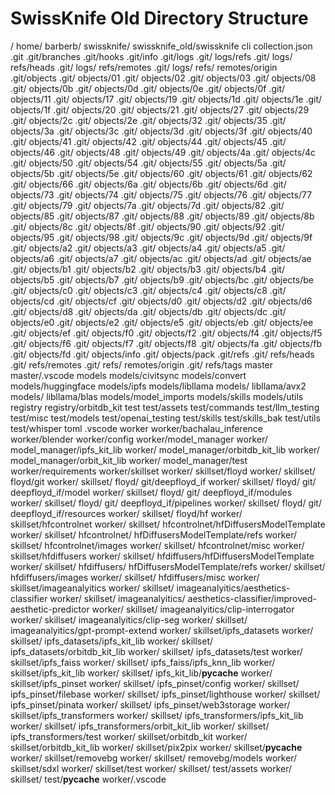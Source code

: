 # SwissKnife Old Directory Structure
   / home/ barberb/ swissknife/ swissknife_old/swissknife
  cli
  collection.json
  .git
   .git/branches
   .git/hooks
   .git/info
   .git/logs
   .git/ logs/refs
   .git/ logs/ refs/heads
   .git/ logs/ refs/remotes
   .git/ logs/ refs/ remotes/origin
   .git/objects
   .git/ objects/01
   .git/ objects/02
   .git/ objects/03
   .git/ objects/08
   .git/ objects/0b
   .git/ objects/0d
   .git/ objects/0e
   .git/ objects/0f
   .git/ objects/11
   .git/ objects/17
   .git/ objects/19
   .git/ objects/1d
   .git/ objects/1e
   .git/ objects/1f
   .git/ objects/20
   .git/ objects/21
   .git/ objects/27
   .git/ objects/29
   .git/ objects/2c
   .git/ objects/2e
   .git/ objects/32
   .git/ objects/35
   .git/ objects/3a
   .git/ objects/3c
   .git/ objects/3d
   .git/ objects/3f
   .git/ objects/40
   .git/ objects/41
   .git/ objects/42
   .git/ objects/44
   .git/ objects/45
   .git/ objects/46
   .git/ objects/48
   .git/ objects/49
   .git/ objects/4a
   .git/ objects/4c
   .git/ objects/50
   .git/ objects/54
   .git/ objects/55
   .git/ objects/5a
   .git/ objects/5b
   .git/ objects/5e
   .git/ objects/60
   .git/ objects/61
   .git/ objects/62
   .git/ objects/66
   .git/ objects/6a
   .git/ objects/6b
   .git/ objects/6d
   .git/ objects/73
   .git/ objects/74
   .git/ objects/75
   .git/ objects/76
   .git/ objects/77
   .git/ objects/79
   .git/ objects/7a
   .git/ objects/7d
   .git/ objects/82
   .git/ objects/85
   .git/ objects/87
   .git/ objects/88
   .git/ objects/89
   .git/ objects/8b
   .git/ objects/8c
   .git/ objects/8f
   .git/ objects/90
   .git/ objects/92
   .git/ objects/95
   .git/ objects/98
   .git/ objects/9c
   .git/ objects/9d
   .git/ objects/9f
   .git/ objects/a2
   .git/ objects/a3
   .git/ objects/a4
   .git/ objects/a5
   .git/ objects/a6
   .git/ objects/a7
   .git/ objects/ac
   .git/ objects/ad
   .git/ objects/ae
   .git/ objects/b1
   .git/ objects/b2
   .git/ objects/b3
   .git/ objects/b4
   .git/ objects/b5
   .git/ objects/b7
   .git/ objects/b9
   .git/ objects/bc
   .git/ objects/be
   .git/ objects/c0
   .git/ objects/c3
   .git/ objects/c4
   .git/ objects/c8
   .git/ objects/cd
   .git/ objects/cf
   .git/ objects/d0
   .git/ objects/d2
   .git/ objects/d6
   .git/ objects/d8
   .git/ objects/da
   .git/ objects/db
   .git/ objects/dc
   .git/ objects/e0
   .git/ objects/e2
   .git/ objects/e5
   .git/ objects/eb
   .git/ objects/ee
   .git/ objects/ef
   .git/ objects/f0
   .git/ objects/f2
   .git/ objects/f4
   .git/ objects/f5
   .git/ objects/f6
   .git/ objects/f7
   .git/ objects/f8
   .git/ objects/fa
   .git/ objects/fb
   .git/ objects/fd
   .git/ objects/info
   .git/ objects/pack
   .git/refs
   .git/ refs/heads
   .git/ refs/remotes
   .git/ refs/ remotes/origin
   .git/ refs/tags
  master
   master/.vscode
  models
   models/civitsync
   models/convert
   models/huggingface
   models/ipfs
   models/libllama
   models/ libllama/avx2
   models/ libllama/blas
   models/model_imports
   models/skills
   models/utils
  registry
   registry/orbitdb_kit
  test
   test/assets
   test/commands
   test/llm_testing
   test/misc
   test/models
   test/openai_testing
   test/skills
   test/skills_bak
   test/utils
   test/whisper
  toml
  .vscode
  worker
   worker/bachalau_inference
   worker/blender
   worker/config
   worker/model_manager
   worker/ model_manager/ipfs_kit_lib
   worker/ model_manager/orbitdb_kit_lib
   worker/ model_manager/orbit_kit_lib
   worker/ model_manager/test
   worker/requirements
   worker/skillset
   worker/ skillset/floyd
   worker/ skillset/ floyd/git
   worker/ skillset/ floyd/ git/deepfloyd_if
   worker/ skillset/ floyd/ git/ deepfloyd_if/model
   worker/ skillset/ floyd/ git/ deepfloyd_if/modules
   worker/ skillset/ floyd/ git/ deepfloyd_if/pipelines
   worker/ skillset/ floyd/ git/ deepfloyd_if/resources
   worker/ skillset/ floyd/hf
   worker/ skillset/hfcontrolnet
   worker/ skillset/ hfcontrolnet/hfDiffusersModelTemplate
   worker/ skillset/ hfcontrolnet/ hfDiffusersModelTemplate/refs
   worker/ skillset/ hfcontrolnet/images
   worker/ skillset/ hfcontrolnet/misc
   worker/ skillset/hfdiffusers
   worker/ skillset/ hfdiffusers/hfDiffusersModelTemplate
   worker/ skillset/ hfdiffusers/ hfDiffusersModelTemplate/refs
   worker/ skillset/ hfdiffusers/images
   worker/ skillset/ hfdiffusers/misc
   worker/ skillset/imageanalyitics
   worker/ skillset/ imageanalyitics/aesthetics-classifier
   worker/ skillset/ imageanalyitics/ aesthetics-classifier/improved-aesthetic-predictor
   worker/ skillset/ imageanalyitics/clip-interrogator
   worker/ skillset/ imageanalyitics/clip-seg
   worker/ skillset/ imageanalyitics/gpt-prompt-extend
   worker/ skillset/ipfs_datasets
   worker/ skillset/ ipfs_datasets/ipfs_kit_lib
   worker/ skillset/ ipfs_datasets/orbitdb_kit_lib
   worker/ skillset/ ipfs_datasets/test
   worker/ skillset/ipfs_faiss
   worker/ skillset/ ipfs_faiss/ipfs_knn_lib
   worker/ skillset/ipfs_kit_lib
   worker/ skillset/ ipfs_kit_lib/__pycache__
   worker/ skillset/ipfs_pinset
   worker/ skillset/ ipfs_pinset/config
   worker/ skillset/ ipfs_pinset/filebase
   worker/ skillset/ ipfs_pinset/lighthouse
   worker/ skillset/ ipfs_pinset/pinata
   worker/ skillset/ ipfs_pinset/web3storage
   worker/ skillset/ipfs_transformers
   worker/ skillset/ ipfs_transformers/ipfs_kit_lib
   worker/ skillset/ ipfs_transformers/orbit_kit_lib
   worker/ skillset/ ipfs_transformers/test
   worker/ skillset/orbitdb_kit
   worker/ skillset/orbitdb_kit_lib
   worker/ skillset/pix2pix
   worker/ skillset/__pycache__
   worker/ skillset/removebg
   worker/ skillset/ removebg/models
   worker/ skillset/sdxl
   worker/ skillset/test
   worker/ skillset/ test/assets
   worker/ skillset/ test/__pycache__
   worker/.vscode
